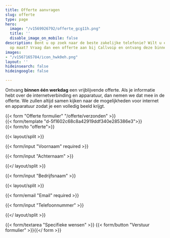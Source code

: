 ```yaml
---
title: Offerte aanvragen
slug: offerte
type: page
hero:
  image: "/v1569926792/offerte_gcg11h.png"
  title: ''
  disable_image_on_mobile: false
description: Bent u op zoek naar de beste zakelijke telefonie? Wilt u een offerte
  op maat? Vraag dan een offerte aan bij Callvoip en ontvang deze binnen 1 dag.
images:
- "/v1567165784/icon_hwk0eh.png"
layout: ''
hideinsearch: false
hideingoogle: false

---
```

Ontvang **binnen één werkdag** een vrijblijvende offerte. Als je informatie hebt over de internetverbinding en apparatuur, dan nemen we dat mee in de offerte. We zullen altijd samen kijken naar de mogelijkheden voor internet en apparatuur zodat je een volledig beeld krijgt.

{{< form "Offerte formulier" "/offerte/verzonden" >}}  
{{< form/template "d-5f1602c68c8a42919ddf340e285386e3">}}  
{{< form/to "offerte">}}

{{< layout/split >}}

{{< form/input "Voornaam" required >}}

{{< form/input "Achternaam" >}}

{{</ layout/split >}}

{{< form/input "Bedrijfsnaam" >}}

{{< layout/split >}}

{{< form/email "Email" required >}}

{{< form/input "Telefoonnummer" >}}

{{</ layout/split >}}

{{< form/textarea "Specifieke wensen" >}} {{< form/button "Verstuur formulier" >}}{{</ form >}}